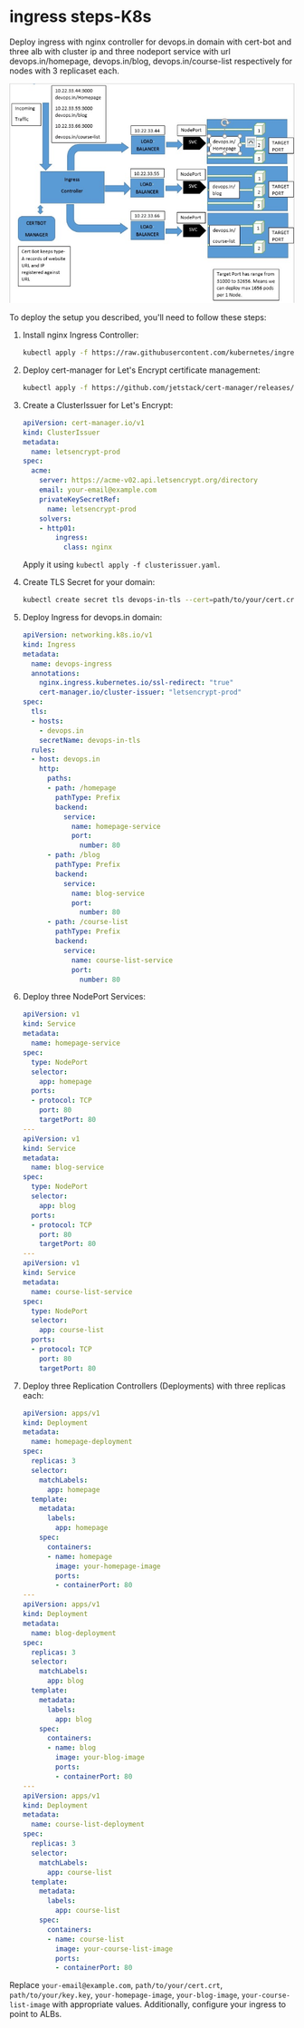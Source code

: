 # ingress steps-K8s

Deploy ingress with nginx controller for  devops.in domain with cert-bot and three alb with cluster ip and three nodeport service with url devops.in/homepage, devops.in/blog, devops.in/course-list respectively for nodes with 3 replicaset each.

![ingress](https://github.com/smitwaman/ingress-K8s/blob/main/IMG-20240304-WA0001.jpg)


To deploy the setup you described, you'll need to follow these steps:

1. Install nginx Ingress Controller:
   ```bash
   kubectl apply -f https://raw.githubusercontent.com/kubernetes/ingress-nginx/controller-v1.1.1/deploy/static/provider/cloud/deploy.yaml
   ```

2. Deploy cert-manager for Let's Encrypt certificate management:
   ```bash
   kubectl apply -f https://github.com/jetstack/cert-manager/releases/download/v1.5.4/cert-manager.yaml
   ```

3. Create a ClusterIssuer for Let's Encrypt:
   ```yaml
   apiVersion: cert-manager.io/v1
   kind: ClusterIssuer
   metadata:
     name: letsencrypt-prod
   spec:
     acme:
       server: https://acme-v02.api.letsencrypt.org/directory
       email: your-email@example.com
       privateKeySecretRef:
         name: letsencrypt-prod
       solvers:
       - http01:
           ingress:
             class: nginx
   ```
   Apply it using `kubectl apply -f clusterissuer.yaml`.

4. Create TLS Secret for your domain:
   ```bash
   kubectl create secret tls devops-in-tls --cert=path/to/your/cert.crt --key=path/to/your/key.key
   ```

5. Deploy Ingress for devops.in domain:
   ```yaml
   apiVersion: networking.k8s.io/v1
   kind: Ingress
   metadata:
     name: devops-ingress
     annotations:
       nginx.ingress.kubernetes.io/ssl-redirect: "true"
       cert-manager.io/cluster-issuer: "letsencrypt-prod"
   spec:
     tls:
     - hosts:
       - devops.in
       secretName: devops-in-tls
     rules:
     - host: devops.in
       http:
         paths:
         - path: /homepage
           pathType: Prefix
           backend:
             service:
               name: homepage-service
               port:
                 number: 80
         - path: /blog
           pathType: Prefix
           backend:
             service:
               name: blog-service
               port:
                 number: 80
         - path: /course-list
           pathType: Prefix
           backend:
             service:
               name: course-list-service
               port:
                 number: 80
   ```

6. Deploy three NodePort Services:
   ```yaml
   apiVersion: v1
   kind: Service
   metadata:
     name: homepage-service
   spec:
     type: NodePort
     selector:
       app: homepage
     ports:
     - protocol: TCP
       port: 80
       targetPort: 80
   ---
   apiVersion: v1
   kind: Service
   metadata:
     name: blog-service
   spec:
     type: NodePort
     selector:
       app: blog
     ports:
     - protocol: TCP
       port: 80
       targetPort: 80
   ---
   apiVersion: v1
   kind: Service
   metadata:
     name: course-list-service
   spec:
     type: NodePort
     selector:
       app: course-list
     ports:
     - protocol: TCP
       port: 80
       targetPort: 80
   ```

7. Deploy three Replication Controllers (Deployments) with three replicas each:
   ```yaml
   apiVersion: apps/v1
   kind: Deployment
   metadata:
     name: homepage-deployment
   spec:
     replicas: 3
     selector:
       matchLabels:
         app: homepage
     template:
       metadata:
         labels:
           app: homepage
       spec:
         containers:
         - name: homepage
           image: your-homepage-image
           ports:
           - containerPort: 80
   ---
   apiVersion: apps/v1
   kind: Deployment
   metadata:
     name: blog-deployment
   spec:
     replicas: 3
     selector:
       matchLabels:
         app: blog
     template:
       metadata:
         labels:
           app: blog
       spec:
         containers:
         - name: blog
           image: your-blog-image
           ports:
           - containerPort: 80
   ---
   apiVersion: apps/v1
   kind: Deployment
   metadata:
     name: course-list-deployment
   spec:
     replicas: 3
     selector:
       matchLabels:
         app: course-list
     template:
       metadata:
         labels:
           app: course-list
       spec:
         containers:
         - name: course-list
           image: your-course-list-image
           ports:
           - containerPort: 80
   ```

Replace `your-email@example.com`, `path/to/your/cert.crt`, `path/to/your/key.key`, `your-homepage-image`, `your-blog-image`, `your-course-list-image` with appropriate values. Additionally, configure your ingress to point to ALBs.
